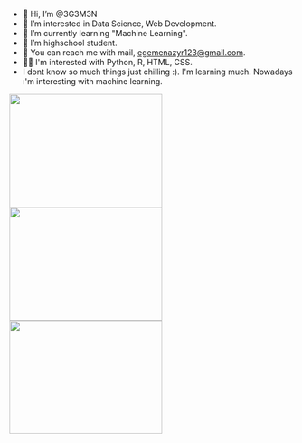 - 👋 Hi, I’m @3G3M3N
- 👀 I’m interested in Data Science, Web Development.
- 🌱 I’m currently learning "Machine Learning".
- 💞️ I’m highschool student.
- 🧐 You can reach me with mail, egemenazyr123@gmail.com. 
- 👨‍💻 I'm interested with Python, R, HTML, CSS.
- I dont know so much things just chilling :). I'm learning much. Nowadays ı'm interesting with machine learning.

<img src="https://github.com/3G3M3N/3G3M3N/assets/83331577/fab517a5-1a74-453b-bd36-ede62916dcb9" width="270" height="200"><img src="https://bilginc.com/blog/r-programlama-nedir.jpg" width="270" height="200"><img src="https://github.com/3G3M3N/3G3M3N/assets/83331577/1138908c-faae-4b0f-b5d4-c87fe225efc3" width="270" height="200">



